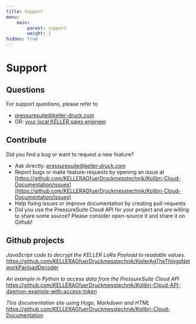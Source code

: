 ```yaml
---
title: Support
menu:
    main:
        parent: support
        weight: 1
hidden: true
---
```


# Support

## Questions

For support questions, please refer to

- <pressuresuite@keller-druck.com>
- OR: [your local KELLER sales engineer](https://keller-druck.com/en/company/subsidiaries)  

## Contribute

Did you find a bug or want to request a new feature?  

- Ask directly: <pressuresuite@keller-druck.com>  
- Report bugs or make feature-requests by opening an issue at [https://github.com/KELLERAGfuerDruckmesstechnik/Kolibri-Cloud-Documentation/issues](https://github.com/KELLERAGfuerDruckmesstechnik/Kolibri-Cloud-Documentation/issues)  
- Help fixing issues or improve documentation by creating pull-requests  
- Did you use the PressureSuite Cloud API for your project and are willing to share some source? Please consider open-source it and share it on Github!  

## Github projects

*JavaScript code to decrypt the KELLER LoRa Payload to readable values.*
<https://github.com/KELLERAGfuerDruckmesstechnik/KellerAgTheThingsNetworkPayloadDecoder>

*An example in Python to access data from the PressureSuite Cloud API*
<https://github.com/KELLERAGfuerDruckmesstechnik/Kolibri-Cloud-API-daemon-example-with-access-token>  

*This documentation site using Hugo, Markdown and HTML*
<https://github.com/KELLERAGfuerDruckmesstechnik/Kolibri-Cloud-Documentation>
